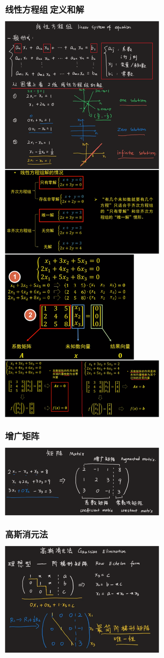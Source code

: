 # 线性方程组 定义和解
![](../photo/Pasted%20image%2020240219165153.png)
![](../photo/Pasted%20image%2020240220151014.png)
![](../photo/Pasted%20image%2020240220155016.png)
![](../photo/Pasted%20image%2020240220155242.png)
# 增广矩阵
![](../photo/Pasted%20image%2020240219165652.png)

# 高斯消元法
![](../photo/Pasted%20image%2020240219172246.png)